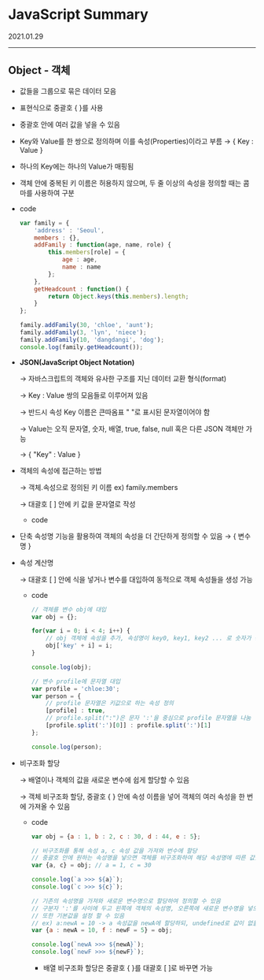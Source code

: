 # JavaScript Summary
2021.01.29

---------------------------------------
## Object - 객체

- 값들을 그룹으로 묶은 데이터 모음
- 표현식으로 중괄호 { }를 사용
- 중괄호 안에 여러 값을 넣을 수 있음
- Key와 Value를 한 쌍으로 정의하며 이를 속성(Properties)이라고 부름 → { Key : Value }
- 하나의 Key에는 하나의 Value가 매핑됨
- 객체 안에 중복된 키 이름은 허용하지 않으며, 두 줄 이상의 속성을 정의할 때는 콤마를 사용하여 구분
- code

    ```jsx
    var family = {
    	'address' : 'Seoul',
    	members : {},
    	addFamily : function(age, name, role) {
    		this.members[role] = {
    			age : age,
    			name : name
    		};
    	},
    	getHeadcount : function() {
    		return Object.keys(this.members).length;
    	}
    };

    family.addFamily(30, 'chloe', 'aunt');
    family.addFamily(3, 'lyn', 'niece');
    family.addFamily(10, 'dangdangi', 'dog');
    console.log(family.getHeadcount());
    ```

- **JSON(JavaScript Object Notation)**

    → 자바스크립트의 객체와 유사한 구조를 지닌 데이터 교환 형식(format)

    → Key : Value 쌍의 모음들로 이루어져 있음

    → 반드시 속성 Key 이름은 큰따옴표 " "로 표시된 문자열이어야 함

    → Value는 오직 문자열, 숫자, 배열, true, false, null 혹은 다른 JSON 객체만 가능

    → { "Key" : Value }

- 객체의 속성에 접근하는 방법

    → 객체.속성으로 정의된 키 이름 ex) family.members

    → 대괄호 [ ] 안에 키 값을 문자열로 작성

    - code

- 단축 속성명 기능을 활용하여 객체의 속성을 더 간단하게 정의할 수 있음 → { 변수명 }
- 속성 계산명

    → 대괄호 [ ] 안에 식을 넣거나 변수를 대입하여 동적으로 객체 속성들을 생성 가능

    - code

        ```jsx
        // 객체를 변수 obj에 대입
        var obj = {};

        for(var i = 0; i < 4; i++) {
            // obj 객체에 속성을 추가, 속성명이 key0, key1, key2 ... 로 숫자가 증가되도록 정의
            obj['key' + i] = i;
        }

        console.log(obj);

        // 변수 profile에 문자열 대입
        var profile = 'chloe:30';
        var person = {
            // profile 문자열은 키값으로 하는 속성 정의 
            [profile] : true,
            // profile.split(":")은 문자 ':'을 중심으로 profile 문자열을 나눔
            [profile.split(':')[0]] : profile.split(':')[1]
        };

        console.log(person);
        ```

- 비구조화 할당

    → 배열이나 객체의 값을 새로운 변수에 쉽게 할당할 수 있음

    → 객체 비구조화 할당, 중괄호 { } 안에 속성 이름을 넣어 객체의 여러 속성을 한 번에 가져올 수 있음

    - code

        ```jsx
        var obj = {a : 1, b : 2, c : 30, d : 44, e : 5};

        // 비구조화를 통해 속성 a, c 속성 값을 가져와 번수에 할당
        // 중괄호 안에 원하는 속성명을 넣으면 객체를 비구조화하여 해당 속성명에 따른 값을 각 변수에 할당
        var {a, c} = obj; // a = 1, c = 30

        console.log(`a >>> ${a}`);
        console.log(`c >>> ${c}`);

        // 기존의 속성명을 가져와 새로운 변수명으로 할당하여 정의할 수 있음
        // 구분자 ':'를 사이에 두고 왼쪽에 객체의 속성명, 오른쪽에 새로운 변수명을 넣으면 됨
        // 또한 기본값을 설정 할 수 있음 
        // ex) a:newA = 10 -> a 속성값을 newA에 할당하되, undefined로 값이 없을 경우 기본값 10을 할당
        var {a : newA = 10, f : newF = 5} = obj;

        console.log(`newA >>> ${newA}`);
        console.log(`newF >>> ${newF}`);
        ```

        - 배열 비구조화 할당은 중괄호 { }를 대괄호 [ ]로 바꾸면 가능